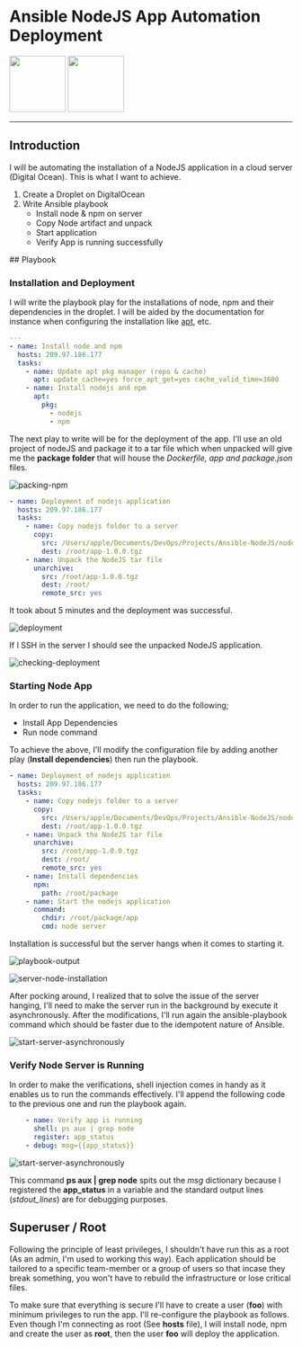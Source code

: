 # Ansible NodeJS App Automation Deployment

<p float="left">
  <img src="" width="100">
  <img src="" width="100">
</p>

----

## Introduction

I will be automating the installation of a NodeJS application in a cloud server (Digital Ocean). This is what I want to achieve.

1. Create a Droplet on DigitalOcean
2. Write Ansible playbook
   * Install node & npm on server
   * Copy Node artifact and unpack
   * Start application
   * Verify App is running successfully

## Playbook 

### Installation and Deployment

I will write the playbook play for the installations of node, npm and their dependencies in the droplet. I will be aided by the documentation for instance when configuring the installation like [apt](https://docs.ansible.com/ansible/latest/collections/ansible/builtin/apt_module.html), etc.

```yaml
---
- name: Install node and npm
  hosts: 209.97.186.177
  tasks:
    - name: Update apt pkg manager (repo & cache)
      apt: update_cache=yes force_apt_get=yes cache_valid_time=3600
    - name: Install nodejs and npm
      apt:
        pkg:
          - nodejs
          - npm
```

The next play to write will be for the deployment of the app. I'll use an old project of nodeJS and package it to a tar file which when unpacked will give me the **package folder** that will house the *Dockerfile, app and package.json* files.

![packing-npm](./images/image-1.png)

```yaml
- name: Deployment of nodejs application
  hosts: 209.97.186.177
  tasks:
    - name: Copy nodejs folder to a server
      copy:
        src: /Users/apple/Documents/DevOps/Projects/Ansible-NodeJS/nodejs-app/nodejs-app-1.0.0.tgz
        dest: /root/app-1.0.0.tgz
    - name: Unpack the NodeJS tar file
      unarchive:
        src: /root/app-1.0.0.tgz
        dest: /root/
        remote_src: yes
```

It took about 5 minutes and the deployment was successful.

![deployment](./images/image-2.png)

If I SSH in the server I should see the unpacked NodeJS application.

![checking-deployment](./images/image-3.png)

### Starting Node App

In order to run the application, we need to do the following;

* Install App Dependencies
* Run node command

To achieve the above, I'll modify the configuration file by adding another play (**Install dependencies**) then run the playbook.

```yaml
- name: Deployment of nodejs application
  hosts: 209.97.186.177
  tasks:
    - name: Copy nodejs folder to a server
      copy:
        src: /Users/apple/Documents/DevOps/Projects/Ansible-NodeJS/nodejs-app/nodejs-app-1.0.0.tgz
        dest: /root/app-1.0.0.tgz
    - name: Unpack the NodeJS tar file
      unarchive:
        src: /root/app-1.0.0.tgz
        dest: /root/
        remote_src: yes
    - name: Install dependencies
      npm:
        path: /root/package
    - name: Start the nodejs application
      command:
        chdir: /root/package/app
        cmd: node server
```

Installation is successful but the server hangs when it comes to starting it.

![playbook-output](./images/image-4.png)

</hr>

![server-node-installation](./images/image-5.png)

After pocking around, I realized that to solve the issue of the server hanging, I'll need to make the server run in the background by execute it asynchronously. After the modifications, I'll run again the ansible-playbook command which should be faster due to the idempotent nature of Ansible.

![start-server-asynchronously](./images/image-6.png)

### Verify Node Server is Running

In order to make the verifications, shell injection comes in handy as it enables us to run the commands effectively. I'll append the following code to the previous one and run the playbook again.

```yaml
    - name: Verify app is running
      shell: ps aux | grep node
      register: app_status
    - debug: msg={{app_status}}
```

![start-server-asynchronously](./images/image-7.png)

This command **ps aux | grep node** spits out the *msg* dictionary because I registered the **app_status** in a variable and the standard output lines (*stdout_lines*) are for debugging purposes.

## Superuser / Root

Following the principle of least privileges, I shouldn't have run this as a root (As an admin, I'm used to working this way). Each application should be tailored to a specific team-member or a group of users so that incase they break something, you won't have to rebuild the infrastructure or lose critical files.

To make sure that everything is secure I'll have to create a user (**foo**) with minimum privileges to run the app. I'll re-configure the playbook as follows. Even though I'm connecting as root (See **hosts** file), I will install node, npm and create the user as **root**, then the user **foo** will deploy the application.
